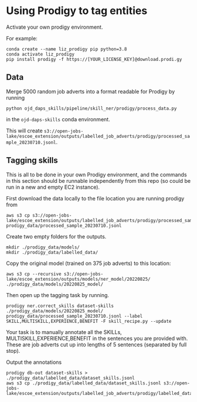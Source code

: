 # Using Prodigy to tag entities

Activate your own prodigy environment.

For example:

```
conda create --name liz_prodigy pip python=3.8
conda activate liz_prodigy
pip install prodigy -f https://[YOUR_LICENSE_KEY]@download.prodi.gy
```

## Data

Merge 5000 random job adverts into a format readable for Prodigy by running

```
python ojd_daps_skills/pipeline/skill_ner/prodigy/process_data.py

```

in the `ojd-daps-skills` conda environment.

This will create `s3://open-jobs-lake/escoe_extension/outputs/labelled_job_adverts/prodigy/processed_sample_20230710.jsonl`.

## Tagging skills

This is all to be done in your own Prodigy environment, and the commands in this section should be runnable independently from this repo (so could be run in a new and empty EC2 instance).

First download the data locally to the file location you are running prodigy from

```
aws s3 cp s3://open-jobs-lake/escoe_extension/outputs/labelled_job_adverts/prodigy/processed_sample_20230710.jsonl prodigy_data/processed_sample_20230710.jsonl

```

Create two empty folders for the outputs.

```
mkdir ./prodigy_data/models/
mkdir ./prodigy_data/labelled_data/

```

Copy the original model (trained on 375 job adverts) to this location:

```
aws s3 cp --recursive s3://open-jobs-lake/escoe_extension/outputs/models/ner_model/20220825/ ./prodigy_data/models/20220825_model/

```

Then open up the tagging task by running.

```
prodigy ner.correct_skills dataset-skills ./prodigy_data/models/20220825_model/ prodigy_data/processed_sample_20230710.jsonl --label SKILL,MULTISKILL,EXPERIENCE,BENEFIT -F skill_recipe.py --update
```

Your task is to manually annotate all the SKILLs, MULTISKILL,EXPERIENCE,BENEFIT in the sentences you are provided with. These are job adverts cut up into lengths of 5 sentences (separated by full stop).

Output the annotations

```
prodigy db-out dataset-skills > ./prodigy_data/labelled_data/dataset_skills.jsonl
aws s3 cp ./prodigy_data/labelled_data/dataset_skills.jsonl s3://open-jobs-lake/escoe_extension/outputs/labelled_job_adverts/prodigy/labelled_dataset_skills_250723.jsonl
```
